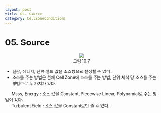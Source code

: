 ```yaml
---
layout: post
title: 05. Source
category: CellZoneConditions
---
```


# 05. Source

<p align='Center'>
    <img src="https://github.com/nextfoam/baram-pages/raw/main/screenshots/userguide/10.7.png"><br>
    그림 10.7
</p>

* 질량, 에너지, 난류 필드 값을 소스항으로 설정할 수 있다.<br>
* 소스를 주는 방법은 전체 Cell Zone에 소스를 주는 방법, 단위 체척 당 소스를 주는 방법으로 두 가지가 있다.<br>

&ensp; - Mass, Energy : 소스 값을 Constant, Piecewise Linear, Polynomial로 주는 방법이 있다. <br>
&ensp; - Turbulent Field : 소스 값을 Constant로만 줄 수 있다. <br>